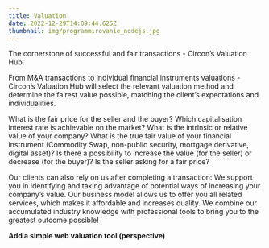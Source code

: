 ```yaml
---
title: Valuation
date: 2022-12-29T14:09:44.625Z
thumbnail: img/programmirovanie_nodejs.jpg
---
```

The cornerstone of successful and fair transactions - Circon’s Valuation Hub. 



From M&A transactions to individual financial instruments valuations - Circon’s Valuation Hub will select the relevant valuation method and determine the fairest value possible, matching the client’s expectations and individualities. 



What is the fair price for the seller and the buyer? Which capitalisation interest rate is achievable on the market? What is the intrinsic or relative value of your company? What is the true fair value of your financial instrument (Commodity Swap, non-public security, mortgage derivative, digital asset)? Is there a possibility to increase the value (for the seller) or decrease (for the buyer)? Is the seller asking for a fair price?



Our clients can also rely on us after completing a transaction: We support you in identifying and taking advantage of potential ways of increasing your company’s value. Our business model allows us to offer you all related services, which makes it affordable and increases quality. We combine our accumulated industry knowledge with professional tools to bring you to the greatest outcome possible!



**Add a simple web valuation tool (perspective)**